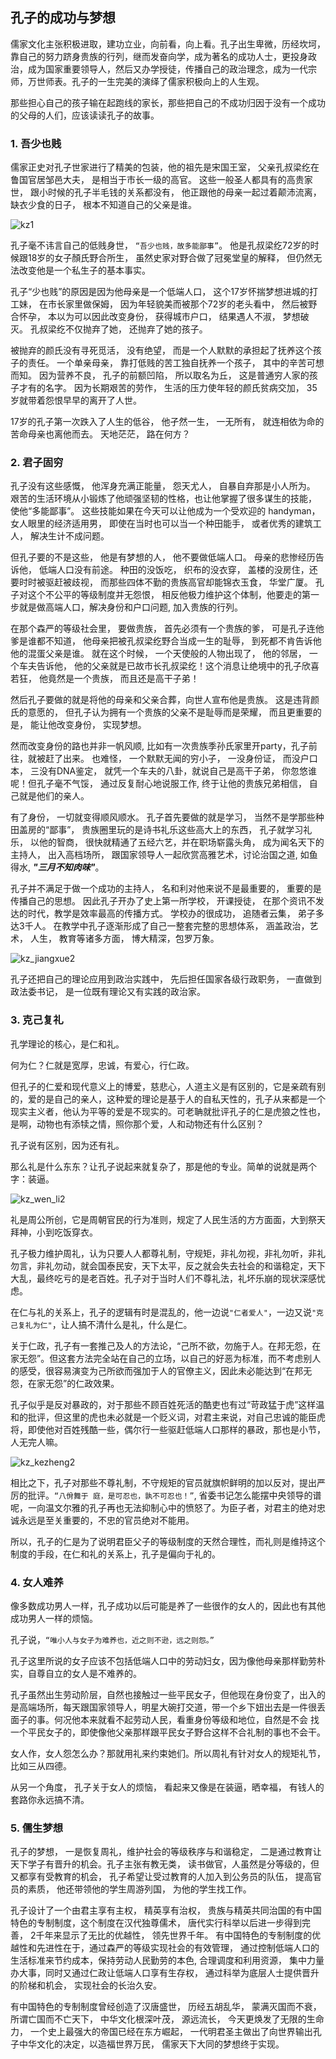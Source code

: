 ## 孔子的成功与梦想

儒家文化主张积极进取，建功立业，向前看，向上看。孔子出生卑微，历经坎坷，靠自己的努力跻身贵族的行列，继而发奋向学，成为著名的成功人士，更投身政治，成为国家重要领导人，然后又办学授徒，传播自己的政治理念，成为一代宗师，万世师表。孔子的一生完美的演绎了儒家积极向上的人生观。

那些担心自己的孩子输在起跑线的家长，那些把自己的不成功归因于没有一个成功的父母的人们，应该读读孔子的故事。

### 1. 吾少也贱
儒家正史对孔子世家进行了精美的包装，他的祖先是宋国王室， 父亲孔叔梁纥在鲁国官居邹邑大夫， 是相当于市长一级的高官。  这些一般圣人都具有的高贵家世， 跟小时候的孔子半毛钱的关系都没有， 他正跟他的母亲一起过着颠沛流离， 缺衣少食的日子， 根本不知道自己的父亲是谁。 

![kz1](_images/kz1.jpg)


孔子毫不讳言自己的低贱身世， ```“吾少也贱，故多能鄙事”```。 他是孔叔梁纥72岁的时候跟18岁的女子顏氏野合所生， 虽然史家对野合做了冠冕堂皇的解释， 但仍然无法改变他是一个私生子的基本事实。 

孔子“少也贱”的原因是因为他母亲是一个低端人口， 这个17岁怀揣梦想进城的打工妹， 在市长家里做保姆， 因为年轻貌美而被那个72岁的老头看中， 然后被野合怀孕， 本以为可以因此改变身份， 获得城市户口， 结果遇人不淑， 梦想破灭。 孔叔梁纥不仅抛弃了她， 还抛弃了她的孩子。

被抛弃的颜氏没有寻死觅活， 没有绝望， 而是一个人默默的承担起了抚养这个孩子的责任。 一个单亲母亲， 靠打低贱的苦工独自抚养一个孩子， 其中的辛苦可想而知。 因为营养不良， 孔子的前额凹陷， 所以取名为丘， 这是普通穷人家的孩子才有的名字。 因为长期艰苦的劳作， 生活的压力使年轻的颜氏贫病交加， 35岁就带着怨恨早早的离开了人世。

17岁的孔子第一次跌入了人生的低谷， 他孑然一生， 一无所有， 就连相依为命的苦命母亲也离他而去。 天地茫茫， 路在何方？

### 2. ‎君子固穷

孔子没有这些感慨， 他浑身充满正能量， 怨天尤人， 自暴自弃那是小人所为。 艰苦的生活环境从小锻炼了他顽强坚韧的性格，也让他掌握了很多谋生的技能， 使他“多能鄙事”。 这些技能如果在今天可以让他成为一个受欢迎的 handyman， 女人眼里的经济适用男， 即使在当时也可以当一个种田能手， 或者优秀的建筑工人， 解决生计不成问题。

但孔子要的不是这些， 他是有梦想的人， 他不要做低端人口。 母亲的悲惨经历告诉他， 低端人口没有前途。 种田的没饭吃， 织布的没衣穿， 盖楼的没房住，还要时时被驱赶被歧视，  而那些四体不勤的贵族高官却能锦衣玉食， 华堂广厦。 孔子对这个不公平的等级制度并无怨恨， 相反他极力维护这个体制，他要走的第一步就是做高端人口，解决身份和户口问题,  加入贵族的行列。

在那个森严的等级社会里， 要做贵族， 首先必须有一个贵族的爹， 可是孔子连他爹是谁都不知道， 他母亲把被孔叔梁纥野合当成一生的耻辱， 到死都不肯告诉他他的混蛋父亲是谁。 就在这个时候， 一个天使般的人物出现了， 他的邻居， 一个车夫告诉他， 他的父亲就是已故市长孔叔梁纥！这个消息让绝境中的孔子欣喜若狂， 他竟然是一个贵族， 而且还是高干子弟！

然后孔子要做的就是将他的母亲和父亲合葬，向世人宣布他是贵族。 这是违背颜氏的意愿的， 但孔子认为拥有一个贵族的父亲不是耻辱而是荣耀， 而且更重要的是， 能让他改变身份， 实现梦想。

然而改变身份的路也并非一帆风顺, 比如有一次贵族季孙氏家里开party，孔子前往，就被赶了出来。 也难怪， 一个默默无闻的穷小子， 一没身份证， 而没户口本， 三没有DNA鉴定， 就凭一个车夫的八卦，就说自己是高干子弟， 你忽悠谁呢！但孔子毫不气馁， 通过反复耐心地说服工作, 终于让他的贵族兄弟相信， 自己就是他们的亲人。

有了身份， 一切就变得顺风顺水。 孔子首先要做的就是学习， 当然不是学那些种田盖房的“鄙事”， 贵族圈里玩的是诗书礼乐这些高大上的东西， 孔子就学习礼乐， 以他的智商， 很快就精通了五经六艺，并在职场崭露头角， 成为闻名天下的主持人， 出入高档场所， 跟国家领导人一起欣赏高雅艺术，讨论治国之道, 如鱼得水, ***"三月不知肉味"***。

孔子并不满足于做一个成功的主持人， 名和利对他来说不是最重要的， 重要的是传播自己的思想。 因此孔子开办了史上第一所学校， 开课授徒， 在那个资讯不发达的时代，教学是效率最高的传播方式。 学校办的很成功， 追随者云集， 弟子多达3千人。 在教学中孔子逐渐形成了自己一整套完整的思想体系， 涵盖政治，艺术， 人生， 教育等诸多方面， 博大精深，包罗万象。

![kz_jiangxue2](_images/kz_jiangxue2.png)


孔子还把自己的理论应用到政治实践中， 先后担任国家各级行政职务， 一直做到政法委书记， 是一位既有理论又有实践的政治家。


### 3. ‎克己复礼
孔学理论的核心，是仁和礼。

何为仁？仁就是宽厚，忠诚，有爱心，行仁政。

但孔子的仁爱和现代意义上的博爱，慈悲心，人道主义是有区别的，它是亲疏有别的，爱的是自己的亲人，这种爱的理论是基于人的自私天性的，孔子从来都是一个现实主义者，他认为平等的爱是不现实的。可老聃就批评孔子的仁是虎狼之性也，是啊，动物也有添犊之情，照你那个爱，人和动物还有什么区别？

孔子说有区别，因为还有礼。

那么礼是什么东东？让孔子说起来就复杂了，那是他的专业。简单的说就是两个字：装逼。

![kz_wen_li2](_images/kz_wen_li2.jpg)


礼是周公所创，它是周朝官民的行为准则，规定了人民生活的方方面面，大到祭天拜神，小到吃饭穿衣。

孔子极力维护周礼，认为只要人人都尊礼制，守规矩，非礼勿视，非礼勿听，非礼勿言，非礼勿动，就会国泰民安，天下太平，反之就会失去社会的和谐稳定，天下大乱，最终吃亏的是老百姓。孔子对于当时人们不尊礼法，礼坏乐崩的现状深感忧虑。

在仁与礼的关系上，孔子的逻辑有时是混乱的，他一边说```"仁者爱人"```，一边又说```"克己复礼为仁"```，让人搞不清什么是礼，什么是仁。

关于仁政，孔子有一套推己及人的方法论，“己所不欲，勿施于人。在邦无怨，在家无怨”。但这套方法完全站在自己的立场，以自己的好恶为标准，而不考虑别人的感受，很容易演变为己所欲而强加于人的官僚主义，因此未必能达到“在邦无怨，在家无怨”的仁政效果。

孔子似乎是反对暴政的，对于那些不顾百姓死活的酷吏也有过“苛政猛于虎”这样温和的批评，但这里的虎也未必就是一个贬义词，对君主来说，对自己忠诚的能臣虎将，即使他对百姓残酷一些，偶尔行一些驱赶低端人口那样的暴政，那也是小节，人无完人嘛。

![kz_kezheng2](_images/kz_kezheng2.jpg)

相比之下，孔子对那些不尊礼制，不守规矩的官员就旗帜鲜明的加以反对，提出严厉的批评。```“八佾舞于 庭，是可忍也，孰不可忍也！”```, 省委书记怎么能摆中央领导的谱呢，一向温文尔雅的孔子再也无法抑制心中的愤怒了。为臣子者，对君主的绝对忠诚永远是至关重要的，不忠的官员绝对不能用。

所以，孔子的仁是为了说明君臣父子的等级制度的天然合理性，而礼则是维持这个制度的手段，在仁和礼的关系上，孔子是偏向于礼的。

### 4. ‎女人难养
像多数成功男人一样，孔子成功以后可能是养了一些很作的女人的，因此也有其他成功男人一样的烦恼。

孔子说，```“唯小人与女子为难养也，近之则不逊，远之则怨。” ```

孔子这里所说的女子应该不包括低端人口中的劳动妇女，因为像他母亲那样勤劳朴实，自尊自立的女人是不难养的。

孔子虽然出生劳动阶层，自然也接触过一些平民女子，但他现在身份变了，出入的是高端场所，每天跟国家领导人，明星大碗打交道，带一个乡下妞出去是一件很丢面子的事。何况他本来就看不起劳动人民，看重身份等级和地位，自然是不会 找一个平民女子的，即使像他父亲那样跟平民女子野合这样不合礼制的事也不会干。

女人作，女人怨怎么办？那就用礼来约束她们。所以周礼有针对女人的规矩礼节，比如三从四德。

从另一个角度， 孔子关于女人的烦恼， 看起来又像是在装逼，晒幸福， 有钱人的套路你永远搞不清。 


### 5. ‎儒生梦想
孔子的梦想， 一是恢复周礼，维护社会的等级秩序与和谐稳定， 二是通过教育让天下学子有晋升的机会。孔子主张有教无类， 读书做官，人虽然是分等级的，但又都享有受教育的机会， 孔子希望让受过教育的人加入到公务员的队伍， 提高官员的素质， 他还带领他的学生周游列国， 为他的学生找工作。  

孔子设计了一个由君主享有主权， 精英享有治权， 贵族与精英共同治国的有中国特色的专制制度，这个制度在汉代独尊儒术， 唐代实行科举以后进一步得到完善，  2千年来显示了无比的优越性， 领先世界千年。 有中国特色的专制制度的优越性和先进性在于，通过森严的等级实现社会的有效管理， 通过控制低端人口的生活标准来节约成本，保持劳动人民勤劳的本色,  合理调度和利用资源， 集中力量办大事，同时又通过仁政让低端人口享有生存权， 通过科举为底层人士提供晋升的阶梯和机会， 实现社会的长治久安。 

有中国特色的专制制度曾经创造了汉唐盛世， 历经五胡乱华， 蒙满灭国而不衰， 所谓亡国而不亡天下， 中华文化根深叶茂， 源远流长， 今天更焕发了无限的生命力， 一个史上最强大的帝国已经在东方崛起， 一代明君圣主做出了向世界输出孔子中华文化的决定，以造福世界万民， 儒家天下大同的梦想终于实现。



